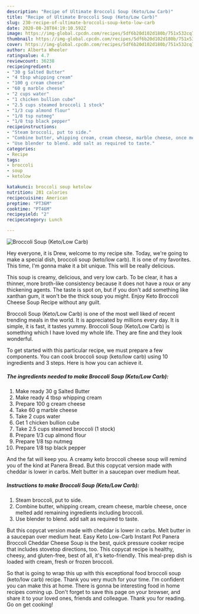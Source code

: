 ```yaml
---
description: "Recipe of Ultimate Broccoli Soup (Keto/Low Carb)"
title: "Recipe of Ultimate Broccoli Soup (Keto/Low Carb)"
slug: 230-recipe-of-ultimate-broccoli-soup-keto-low-carb
date: 2020-08-28T04:19:10.592Z
image: https://img-global.cpcdn.com/recipes/5df6b20d102d180b/751x532cq70/broccoli-soup-ketolow-carb-recipe-main-photo.jpg
thumbnail: https://img-global.cpcdn.com/recipes/5df6b20d102d180b/751x532cq70/broccoli-soup-ketolow-carb-recipe-main-photo.jpg
cover: https://img-global.cpcdn.com/recipes/5df6b20d102d180b/751x532cq70/broccoli-soup-ketolow-carb-recipe-main-photo.jpg
author: Alberta Wheeler
ratingvalue: 4.7
reviewcount: 36238
recipeingredient:
- "30 g Salted Butter"
- "4 tbsp whipping cream"
- "100 g cream cheese"
- "60 g marble cheese"
- "2 cups water"
- "1 chicken bullion cube"
- "2.5 cups steamed broccoli 1 stock"
- "1/3 cup almond flour"
- "1/8 tsp nutmeg"
- "1/8 tsp black pepper"
recipeinstructions:
- "Steam broccoli, put to side."
- "Combine butter, whipping cream, cream cheese, marble cheese, once melted add remaining ingredients including broccoli."
- "Use blender to blend. add salt as required to taste."
categories:
- Recipe
tags:
- broccoli
- soup
- ketolow

katakunci: broccoli soup ketolow 
nutrition: 281 calories
recipecuisine: American
preptime: "PT36M"
cooktime: "PT46M"
recipeyield: "2"
recipecategory: Lunch

---
```



![Broccoli Soup (Keto/Low Carb)](https://img-global.cpcdn.com/recipes/5df6b20d102d180b/751x532cq70/broccoli-soup-ketolow-carb-recipe-main-photo.jpg)

Hey everyone, it is Drew, welcome to my recipe site. Today, we're going to make a special dish, broccoli soup (keto/low carb). It is one of my favorites. This time, I'm gonna make it a bit unique. This will be really delicious.

This soup is creamy, delicious, and very low carb. To be clear, it has a thinner, more broth-like consistency because it does not have a roux or any thickening agents. The taste is spot on, but if you don&#39;t add something like xanthan gum, it won&#39;t be the thick soup you might. Enjoy Keto Broccoli Cheese Soup Recipe without any guilt.

Broccoli Soup (Keto/Low Carb) is one of the most well liked of recent trending meals in the world. It is appreciated by millions every day. It is simple, it is fast, it tastes yummy. Broccoli Soup (Keto/Low Carb) is something which I have loved my whole life. They are fine and they look wonderful.


To get started with this particular recipe, we must prepare a few components. You can cook broccoli soup (keto/low carb) using 10 ingredients and 3 steps. Here is how you can achieve it.

<!--inarticleads1-->

##### The ingredients needed to make Broccoli Soup (Keto/Low Carb):

1. Make ready 30 g Salted Butter
1. Make ready 4 tbsp whipping cream
1. Prepare 100 g cream cheese
1. Take 60 g marble cheese
1. Take 2 cups water
1. Get 1 chicken bullion cube
1. Take 2.5 cups steamed broccoli (1 stock)
1. Prepare 1/3 cup almond flour
1. Prepare 1/8 tsp nutmeg
1. Prepare 1/8 tsp black pepper


And the fat will keep you. A creamy keto broccoli cheese soup will remind you of the kind at Panera Bread. But this copycat version made with cheddar is lower in carbs. Melt butter in a saucepan over medium heat. 

<!--inarticleads2-->

##### Instructions to make Broccoli Soup (Keto/Low Carb):

1. Steam broccoli, put to side.
1. Combine butter, whipping cream, cream cheese, marble cheese, once melted add remaining ingredients including broccoli.
1. Use blender to blend. add salt as required to taste.


But this copycat version made with cheddar is lower in carbs. Melt butter in a saucepan over medium heat. Easy Keto Low-Carb Instant Pot Panera Broccoli Cheddar Cheese Soup is the best, quick pressure cooker recipe that includes stovetop directions, too. This copycat recipe is healthy, cheesy, and gluten-free, best of all, it&#39;s keto-friendly. This meal-prep dish is loaded with cream, fresh or frozen broccoli. 

So that is going to wrap this up with this exceptional food broccoli soup (keto/low carb) recipe. Thank you very much for your time. I'm confident you can make this at home. There is gonna be interesting food in home recipes coming up. Don't forget to save this page on your browser, and share it to your loved ones, friends and colleague. Thank you for reading. Go on get cooking!
